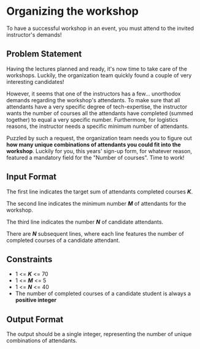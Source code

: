 # Organizing the workshop

To have a successful workshop in an event, you must attend to the invited instructor's demands!

## Problem Statement

Having the lectures planned and ready, it's now time to take care of the workshops. Luckily, the organization team quickly found a couple of very interesting candidates!

However, it seems that one of the instructors has a few... unorthodox demands regarding the workshop's attendants. To make sure that all attendants have a very specific degree of tech-expertise, the instructor wants the number of courses all the attendants have completed (summed together) to equal a very specific number. Furthermore, for logistics reasons, the instructor needs a specific minimum number of attendants.

Puzzled by such a request, the organization team needs you to figure out **how many unique combinations of attendants you could fit into the workshop**. Luckily for you, this years' sign-up form, for whatever reason, featured a mandatory field for the "Number of courses". Time to work!

## Input Format

The first line indicates the target sum of attendants completed courses ***K***.

The second line indicates the minimum number ***M*** of attendants for the workshop.

The third line indicates the number ***N*** of candidate attendants.

There are ***N*** subsequent lines, where each line features the number of completed courses of a candidate attendant.

## Constraints

- 1 <= ***K*** <= 70
- 1 <= ***M*** <= 5
- 1 <= ***N*** <= 40
- The number of completed courses of a candidate student is always a **positive integer**

## Output Format

The output should be a single integer, representing the number of unique combinations of attendants.
